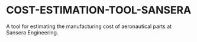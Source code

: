 # COST-ESTIMATION-TOOL-SANSERA
A tool for estimating the manufacturing cost of aeronautical parts at Sansera Engineering.
